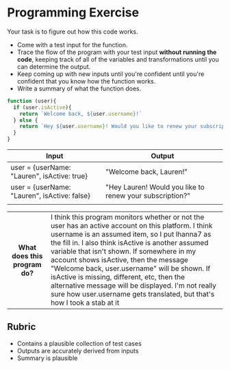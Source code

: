 # Programming Exercise

Your task is to figure out how this code works.

* Come with a test input for the function.
* Trace the flow of the program with your test input **without running the code**, keeping track of all of the variables and transformations until you can determine the output.
* Keep coming up with new inputs until you're confident until you're confident that you know how the function works.
* Write a summary of what the function does.

```js
function (user){
  if (user.isActive){
    return `Welcome back, ${user.username}!`
  } else {
    return `Hey ${user.username}! Would you like to renew your subscription?`
  }
}
```

| Input | Output |
| ----- | ------ |
|  user = {userName: "Lauren", isActive: true}   |  "Welcome back, Lauren!"      | 
|  user = {userName: "Lauren", isActive: false}     |    "Hey Lauren! Would you like to renew your subscription?"    | 
|       |        | 

<table>
  <tr>
    <th>What does this program do?</th>
    <td>I think this program monitors whether or not the user has an active account on this platform. I think username is an assumed item, so I put lhanna7 as the fill in. I also think isActive is another assumed variable that isn't shown. If somewhere in my account shows isActive, then the message "Welcome back, user.username" will be shown. If isActive is missing, different, etc, then the alternative message will be displayed. I'm not really sure how user.username gets translated, but that's how I took a stab at it </td>
  </tr>
</table>

## Rubric

* Contains a plausible collection of test cases
* Outputs are accurately derived from inputs
* Summary is plausible
